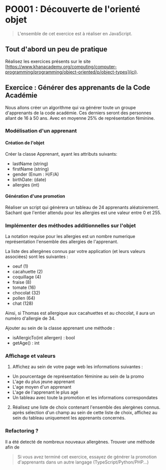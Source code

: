 # PO001 : Découverte de l'orienté objet

> L'ensemble de cet exercice est à réaliser en JavaScript. 

## Tout d'abord un peu de pratique
Réalisez les exercices présents sur le site [https://www.khanacademy.org/computing/computer-programming/programming/object-oriented/p/object-types](ici).

## Exercice : Générer des apprenants de la Code Académie

Nous allons créer un algorithme qui va générer toute un groupe d'apprenants de la code académie. 
Ces derniers seront des personnes allant de 16 à 50 ans. Avec en moyenne 25% de représentation féminine.

### Modélisation d'un apprenant

#### Création de l'objet


Créer la classe Apprenant, ayant les attributs suivants:

* lastName (string)
* firstName (string)
* gender (Enum : H/F/A)
* birthDate: (date)
* allergies (int)

#### Génération d'une promotion

Réaliser un script qui génèrera un tableau de 24 apprenants aléatoirement. Sachant que l'entier attendu pour les allergies est une valeur entre 0 et 255.

### Implémenter des méthodes additionnelles sur l'objet

La notation requise pour les allergies est un nombre numerique représentation l'ensemble des allergies de l'apprenant.

La liste des allergènes connus par votre application (et leurs valeurs associées)  sont les suivantes :

 * oeuf (1)
 * cacahuette (2)
 * coquillage (4)
 * fraise (8)
 * tomate (16)
 * chocolat (32)
 * pollen (64)
 * chat (128)

Ainsi, si Thomas est allergique aux cacahuettes et au chocolat, il aura un numéro d'allergie de 34.

Ajouter au sein de la classe apprenant une méthode : 
 * isAllergicTo(int allergen) : bool
 * getAge() : int

### Affichage et valeurs

1) Affichez au sein de votre page web les informations suivantes : 
 * Un pourcentage de représentation féminine au sein de la promo
 * L'age du plus jeune apprenant
 * L'age moyen d'un apprenant
 * L'age de l'apprenant le plus agé
 * Un tableau avec toute la promotion et les informations correspondates

2) Réalisez une liste de choix contenant l'ensemble des alergènes connus. après sélection d'un champ au sein de cette liste de choix, affichez au sein du tableau uniquement les apprenants concernés.

### Refactoring ? 

Il a été detecté de nombreux nouveaux allergènes. Trouver une méthode afin de 

>  Si vous avez terminé cet exercice, essayez de générer la promotion d'apprenants dans un autre langage (TypeScript/Python/PHP...)